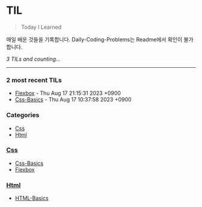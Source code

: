 # TIL
> Today I Learned

매일 배운 것들을 기록합니다.
Daily-Coding-Problems는 Readme에서 확인이 불가합니다.


_3 TILs and counting..._

---

### 2 most recent TILs

- [Flexbox](Css/flexbox.md) - Thu Aug 17 21:15:31 2023 +0900
- [Css-Basics](Css/css-basics.md) - Thu Aug 17 10:37:58 2023 +0900

### Categories

- [Css](#Css)
- [Html](#Html)

### [Css](#Css)
- [Css-Basics](Css/css-basics.md)
- [Flexbox](Css/flexbox.md)

### [Html](#Html)
- [HTML-Basics](Html/html-basics.md)


